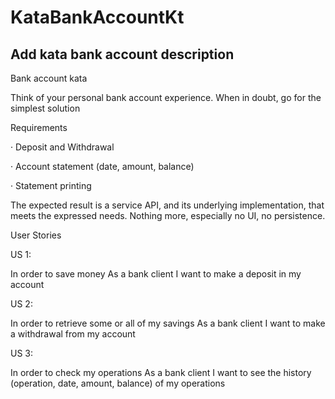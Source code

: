 # KataBankAccountKt

## Add kata bank account description
Bank account kata

Think of your personal bank account experience. When in doubt, go for the simplest solution

Requirements

·         Deposit and Withdrawal

·         Account statement (date, amount, balance)

·         Statement printing

The expected result is a service API, and its underlying implementation, that meets the expressed needs.
Nothing more, especially no UI, no persistence.

User Stories

US 1:

In order to save money
As a bank client
I want to make a deposit in my account

US 2:

In order to retrieve some or all of my savings
As a bank client
I want to make a withdrawal from my account

US 3:

In order to check my operations
As a bank client
I want to see the history (operation, date, amount, balance) of my operations

